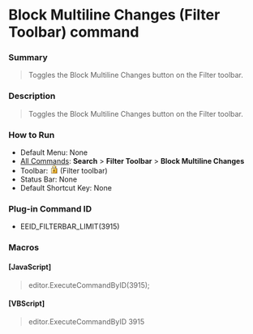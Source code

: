 # Block Multiline Changes (Filter Toolbar) command

### Summary

> Toggles the Block Multiline Changes button on the Filter toolbar.

### Description

> Toggles the Block Multiline Changes button on the Filter toolbar.

### How to Run

- Default Menu: None
- [All Commands](../tools/all_commands): **Search**
\> **Filter Toolbar** \> **Block Multiline Changes**
- Toolbar:
![](../../images/blockmultilinechanges.gif) (Filter toolbar)
- Status Bar: None
- Default Shortcut Key: None

### Plug-in Command ID

- EEID\_FILTERBAR\_LIMIT(3915)

### Macros

#### \[JavaScript\]

> editor.ExecuteCommandByID(3915);

#### \[VBScript\]

> editor.ExecuteCommandByID 3915
